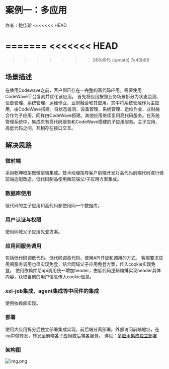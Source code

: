 # 案例一：多应用
作者：鲍佳珍
<<<<<<< HEAD



=======
<<<<<<< HEAD
=======



>>>>>>> 066d9f5 (update)
>>>>>>> 7a40b86
## 场景描述
在使用Codewave之前，客户侧已存在一完整的高代码应用。需要使用CodeWave平台复刻并优化该应用。
首先将应用按照业务场景拆分为状态监测、设备管理、系统管理、运维作业、业财融合和其应用。其中将系统管理作为主应用，由CodeWave搭建。将状态监测、设备管理、系统管理、运维作业、业财融合作为子应用，同样由CodeWave搭建。其他应用继续复用高代码服务。在系统管理系统中，集成原有高代码服务和CodeWave搭建的子应用服务。主子应用、高低代码之间，互相存在接口交互。
## 解决思路
### 微前端
采用乾坤框架做微前端集成。技术经理指导客户前端开发对高代码前端代码进行微前端适配改造。低代码制品使用微前端父/子应用方案集成。
### 数据库使用
低代码的主子应用和高代码都使用同一个数据库。
### 用户认证与权限
使用同域父子应用免登方案。
### 应用间服务调用
包括低代码调低代码、低代码调高代码。使用API开放和调用的方式。
客服要求应用间服务调用也须实现免登，结合同域父子应用免登方案，传入cookie实现免登。
使用依赖库给api调用统一增加header，由低代码逻辑编排实现header具体内容，获取当前的用户信息传入cookie信息。
### xxl-job集成、agent集成等中间件的集成
使用依赖库实现。
### 部署
使用大应用拆分后独立部署集成实现。前后端分离部署。外部访问前端地址，在ng中做转发，转发至前端各子应用或后端各服务。
详见：[多应用集成独立部署](/deployment/multi-application-deploy.html)
### 架构图
![img.png](assets/img1-1.png)
